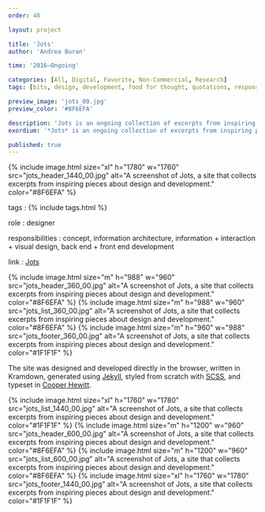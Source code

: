 ```yaml
---
order: 40

layout: project

title: 'Jots'
author: 'Andrea Buran'

time: '2016–Ongoing'

categories: [All, Digital, Favorite, Non-Commercial, Research]
tags: [bits, design, development, food for thought, quotations, responsive, site, sources]

preview_image: 'jots_00.jpg'
preview_color: '#8F6EFA'

description: 'Jots is an ongoing collection of excerpts from inspiring pieces about design and development, jotted down as food for thought to recall later.'
exordium: '*Jots* is an ongoing collection of excerpts from inspiring pieces about design and development, jotted down as food for thought to recall later.'

published: true
---
```


<div class="figures">
  {% include image.html
      size="xl"
      h="1780" w="1760"
      src="jots_header_1440_00.jpg"
      alt="A screenshot of Jots, a site that collects excerpts from inspiring pieces about design and development."
      color="#8F6EFA"
  %}
</div>

tags
: {% include tags.html %}

role
: designer

responsibilities
: concept, information architecture, information + interaction + visual design, back end + front end development

link
: [Jots](http://ranbureand.github.io/jots/ "Jots")

<div class="figures">
  {% include image.html
      size="m"
      h="988" w="960"
      src="jots_header_360_00.jpg"
      alt="A screenshot of Jots, a site that collects excerpts from inspiring pieces about design and development."
      color="#8F6EFA"
  %}
  {% include image.html
      size="m"
      h="988" w="960"
      src="jots_list_360_00.jpg"
      alt="A screenshot of Jots, a site that collects excerpts from inspiring pieces about design and development."
      color="#8F6EFA"
  %}
  {% include image.html
      size="m"
      h="960" w="988"
      src="jots_footer_360_00.jpg"
      alt="A screenshot of Jots, a site that collects excerpts from inspiring pieces about design and development."
      color="#1F1F1F"
  %}
</div>

The site was designed and developed directly in the browser, written in Kramdown, generated using [Jekyll](http://jekyllrb.com/ "Jekyll"), styled from scratch with [SCSS](http://sass-lang.com/ "SASS"), and typeset in [Cooper Hewitt](https://www.cooperhewitt.org/open-source-at-cooper-hewitt/cooper-hewitt-the-typeface-by-chester-jenkins/ "Cooper Hewitt: The Typeface by Chester Jenkins").

<div class="figures">
    {% include image.html
        size="xl"
        h="1760" w="1780"
        src="jots_list_1440_00.jpg"
        alt="A screenshot of Jots, a site that collects excerpts from inspiring pieces about design and development."
        color="#1F1F1F"
    %}
    {% include image.html
        size="m"
        h="1200" w="960"
        src="jots_header_600_00.jpg"
        alt="A screenshot of Jots, a site that collects excerpts from inspiring pieces about design and development."
        color="#8F6EFA"
    %}
    {% include image.html
        size="m"
        h="1200" w="960"
        src="jots_list_600_00.jpg"
        alt="A screenshot of Jots, a site that collects excerpts from inspiring pieces about design and development."
        color="#8F6EFA"
    %}
    {% include image.html
        size="xl"
        h="1760" w="1780"
        src="jots_footer_1440_00.jpg"
        alt="A screenshot of Jots, a site that collects excerpts from inspiring pieces about design and development."
        color="#1F1F1F"
    %}
</div>
